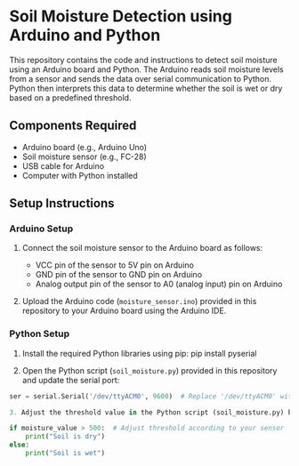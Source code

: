 # Soil Moisture Detection using Arduino and Python

This repository contains the code and instructions to detect soil moisture using an Arduino board and Python. The Arduino reads soil moisture levels from a sensor and sends the data over serial communication to Python. Python then interprets this data to determine whether the soil is wet or dry based on a predefined threshold.

## Components Required
- Arduino board (e.g., Arduino Uno)
- Soil moisture sensor (e.g., FC-28)
- USB cable for Arduino
- Computer with Python installed

## Setup Instructions

### Arduino Setup
1. Connect the soil moisture sensor to the Arduino board as follows:
   - VCC pin of the sensor to 5V pin on Arduino
   - GND pin of the sensor to GND pin on Arduino
   - Analog output pin of the sensor to A0 (analog input) pin on Arduino

2. Upload the Arduino code (`moisture_sensor.ino`) provided in this repository to your Arduino board using the Arduino IDE.

### Python Setup
1. Install the required Python libraries using pip: pip install pyserial

2. Open the Python script (`soil_moisture.py`) provided in this repository and update the serial port:
```python
ser = serial.Serial('/dev/ttyACM0', 9600)  # Replace '/dev/ttyACM0' with your Arduino's serial port

3. Adjust the threshold value in the Python script (soil_moisture.py) based on your sensor readings and environmental conditions:

if moisture_value > 500:  # Adjust threshold according to your sensor
    print("Soil is dry")
else:
    print("Soil is wet")

